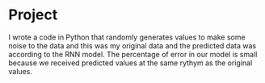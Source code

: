 # Project
I wrote a code in Python that randomly generates values to make some noise to the data and this was my original data and the predicted data was according to the RNN model. The percentage of error in our model is small because we received predicted values at the same rythym as the original values.
